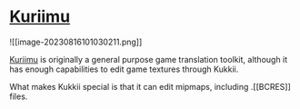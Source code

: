 # [Kuriimu](https://github.com/IcySon55/Kuriimu)
![[image-20230816101030211.png]]

[Kuriimu](https://github.com/IcySon55/Kuriimu) is originally a general purpose game translation toolkit, although it has enough capabilities to edit game textures through Kukkii.

What makes Kukkii special is that it can edit mipmaps, including .[[BCRES]] files.